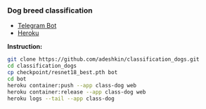 ### Dog breed classification
* [Telegram Bot](https://t.me/class_dog_bot)
* [Heroku](https://www.heroku.com/)

**Instruction:**
```bash
git clone https://github.com/adeshkin/classification_dogs.git
cd classification_dogs
cp checkpoint/resnet18_best.pth bot
cd bot
heroku container:push --app class-dog web
heroku container:release --app class-dog web
heroku logs --tail --app class-dog  
```

